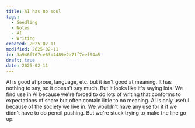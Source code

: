 ```yaml
---
title: AI has no soul
tags:
  - Seedling
  - Notes
  - AI
  - Writing
created: 2025-02-11
modified: 2025-02-11
id: 3a946f767ce63b4489e2a71f7eef64a5
draft: true
date: 2025-02-11
---
```

AI is good at prose, language, etc. but it isn't good at meaning.
It has nothing to say, so it doesn't say much. But it looks like it's saying lots.
We find use in AI because we're forced to do lots of writing that conforms to expectations of share but often contain little to no meaning.
AI is only useful because of the society we live in. We wouldn't have any use for it if we didn't have to do pencil pushing.
But we're stuck trying to make the line go up.